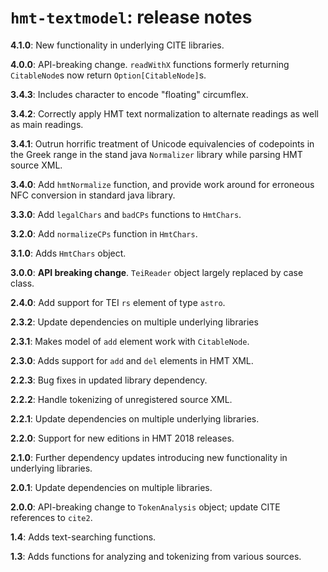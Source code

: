 # `hmt-textmodel`: release notes

**4.1.0**:  New functionality in underlying CITE libraries.

**4.0.0**:  API-breaking change. `readWithX` functions formerly returning `CitableNode`s now return `Option[CitableNode]`s.

**3.4.3**:   Includes character to encode "floating" circumflex.

**3.4.2**:  Correctly apply  HMT text normalization to alternate readings as well as main readings.


**3.4.1**:  Outrun horrific treatment of Unicode equivalencies of codepoints in the Greek range in the stand java `Normalizer` library while parsing HMT source XML.

**3.4.0**:  Add `hmtNormalize` function, and provide work around for erroneous NFC conversion in standard java library.

**3.3.0**:  Add `legalChars` and `badCPs` functions to `HmtChars`.

**3.2.0**:   Add `normalizeCPs` function in `HmtChars`.

**3.1.0**:   Adds `HmtChars` object.

**3.0.0**:  **API breaking change**.  `TeiReader` object largely replaced by case class.

**2.4.0**:  Add support for TEI `rs` element of type `astro`.

**2.3.2**:  Update  dependencies on multiple underlying libraries

**2.3.1**:  Makes model of `add` element work with `CitableNode`.

**2.3.0**:  Adds support for `add` and `del` elements in HMT XML.

**2.2.3**:  Bug fixes in updated library dependency.

**2.2.2**:  Handle tokenizing of unregistered source XML.

**2.2.1**:  Update  dependencies on multiple underlying libraries.

**2.2.0**:  Support for new editions in HMT 2018 releases.

**2.1.0**:  Further dependency updates introducing new functionality in underlying libraries.

**2.0.1**:  Update dependencies on multiple libraries.

**2.0.0**: API-breaking change to `TokenAnalysis` object;  update CITE references to `cite2`.

**1.4**:  Adds text-searching functions.

**1.3**:  Adds functions for analyzing and tokenizing from various sources.
